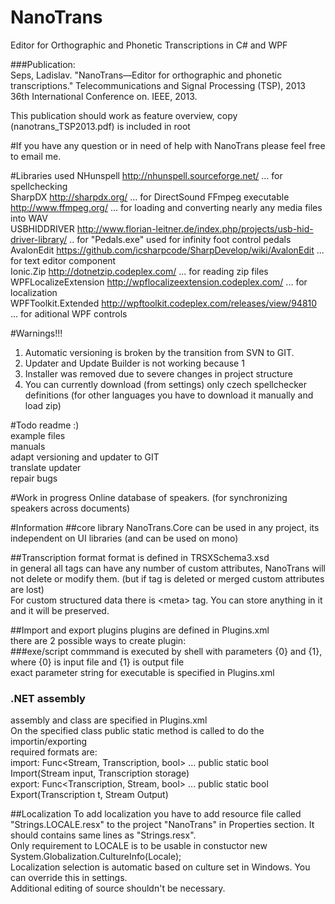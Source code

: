 NanoTrans
=========

Editor for Orthographic and Phonetic Transcriptions in C# and WPF

###Publication:  
Seps, Ladislav. "NanoTrans—Editor for orthographic and phonetic transcriptions." Telecommunications and Signal Processing (TSP), 2013 36th International Conference on. IEEE, 2013.  
  
This publication should work as feature overview, copy (nanotrans_TSP2013.pdf) is included in root


#If you have any question or in need of help with NanoTrans please feel free to email me.


#Libraries used
NHunspell http://nhunspell.sourceforge.net/ ... for spellchecking  
SharpDX http://sharpdx.org/ ... for DirectSound 
FFmpeg executable http://www.ffmpeg.org/ ... for loading and converting nearly any media files into WAV  
USBHIDDRIVER http://www.florian-leitner.de/index.php/projects/usb-hid-driver-library/ .. for "Pedals.exe" used for infinity foot control pedals  
AvalonEdit https://github.com/icsharpcode/SharpDevelop/wiki/AvalonEdit ... for text editor component  
Ionic.Zip http://dotnetzip.codeplex.com/ ... for reading zip files  
WPFLocalizeExtension http://wpflocalizeextension.codeplex.com/ ... for localization  
WPFToolkit.Extended http://wpftoolkit.codeplex.com/releases/view/94810 ... for aditional WPF controls  


#Warnings!!!
1. Automatic versioning is broken by the transition from SVN to GIT.
2. Updater and Update Builder is not working because 1
3. Installer was removed due to severe changes in project structure
4. You can currently download (from settings) only czech spellchecker definitions (for other languages you have to   download it manually and load zip)


#Todo
readme :)  
example files  
manuals  
adapt versioning and updater to GIT  
translate updater  
repair bugs  


#Work in progress
Online database of speakers. (for synchronizing speakers across documents)


#Information
##core library
NanoTrans.Core can be used in any project, its independent on UI libraries (and can be used on mono)


##Transcription format
format is defined in TRSXSchema3.xsd  
in general all tags can have any number of custom attributes, NanoTrans will not delete or modify them. (but if tag is deleted or merged custom attributes are lost)  
For custom structured data there is \<meta\> tag. You can store anything in it and it will be preserved.  

##Import and export plugins
plugins are defined in Plugins.xml  
there are 2 possible ways to create plugin:  
###exe/script
commmand is executed by shell with parameters {0} and {1}, where {0} is input file and {1} is output file  
exact parameter string for executable is specified in Plugins.xml  
### .NET assembly
assembly and class are specified in Plugins.xml  
On the specified class public static method is called to do the importin/exporting  
required formats are:  
import: Func\<Stream, Transcription, bool\> ... public static bool Import(Stream input, Transcription storage)  
export: Func\<Transcription, Stream, bool\> ... public static bool Export(Transcription t, Stream Output)  

##Localization
To add localization you have to add resource file called "Strings.LOCALE.resx" to the project "NanoTrans" in Properties section. It should contains same lines as "Strings.resx".  
Only requirement to LOCALE is to be usable in constuctor new System.Globalization.CultureInfo(Locale);  
Localization selection is automatic based on culture set in Windows. You can override this in settings.  
Additional editing of source shouldn't be necessary.  


